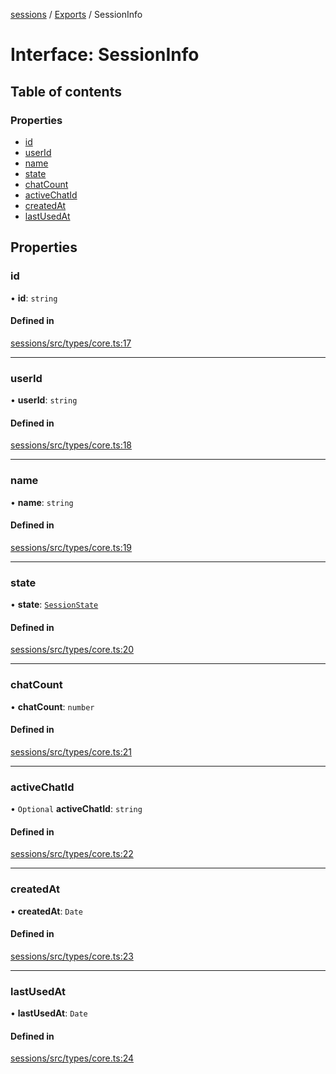 <!-- 
 ⚠️  AUTO-GENERATED FILE - DO NOT EDIT MANUALLY
 This file is automatically generated by scripts/docs-generator.js
 To make changes, edit the source TypeScript files or update the generator script
-->

[sessions](../../) / [Exports](../modules) / SessionInfo

# Interface: SessionInfo

## Table of contents

### Properties

- [id](SessionInfo#id)
- [userId](SessionInfo#userid)
- [name](SessionInfo#name)
- [state](SessionInfo#state)
- [chatCount](SessionInfo#chatcount)
- [activeChatId](SessionInfo#activechatid)
- [createdAt](SessionInfo#createdat)
- [lastUsedAt](SessionInfo#lastusedat)

## Properties

### id

• **id**: `string`

#### Defined in

[sessions/src/types/core.ts:17](https://github.com/woojubb/robota/blob/bdf92966fb2bc9eb8d5a633591fffc1261e7f0f5/packages/sessions/src/types/core.ts#L17)

___

### userId

• **userId**: `string`

#### Defined in

[sessions/src/types/core.ts:18](https://github.com/woojubb/robota/blob/bdf92966fb2bc9eb8d5a633591fffc1261e7f0f5/packages/sessions/src/types/core.ts#L18)

___

### name

• **name**: `string`

#### Defined in

[sessions/src/types/core.ts:19](https://github.com/woojubb/robota/blob/bdf92966fb2bc9eb8d5a633591fffc1261e7f0f5/packages/sessions/src/types/core.ts#L19)

___

### state

• **state**: [`SessionState`](../enums/SessionState)

#### Defined in

[sessions/src/types/core.ts:20](https://github.com/woojubb/robota/blob/bdf92966fb2bc9eb8d5a633591fffc1261e7f0f5/packages/sessions/src/types/core.ts#L20)

___

### chatCount

• **chatCount**: `number`

#### Defined in

[sessions/src/types/core.ts:21](https://github.com/woojubb/robota/blob/bdf92966fb2bc9eb8d5a633591fffc1261e7f0f5/packages/sessions/src/types/core.ts#L21)

___

### activeChatId

• `Optional` **activeChatId**: `string`

#### Defined in

[sessions/src/types/core.ts:22](https://github.com/woojubb/robota/blob/bdf92966fb2bc9eb8d5a633591fffc1261e7f0f5/packages/sessions/src/types/core.ts#L22)

___

### createdAt

• **createdAt**: `Date`

#### Defined in

[sessions/src/types/core.ts:23](https://github.com/woojubb/robota/blob/bdf92966fb2bc9eb8d5a633591fffc1261e7f0f5/packages/sessions/src/types/core.ts#L23)

___

### lastUsedAt

• **lastUsedAt**: `Date`

#### Defined in

[sessions/src/types/core.ts:24](https://github.com/woojubb/robota/blob/bdf92966fb2bc9eb8d5a633591fffc1261e7f0f5/packages/sessions/src/types/core.ts#L24)
